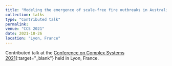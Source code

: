 ```yaml
---
title: "Modeling the emergence of scale-free fire outbreaks in Australia"
collection: talks
type: "Contributed talk"
permalink:
venue: "CCS 2021"
date: 2021-10-26
location: "Lyon, France"
---
```


Contributed talk at the [Conference on Complex Systems 2021](https://ccs2021.univ-lyon1.fr/){:target="_blank"}<!--_--> held in Lyon, France.

